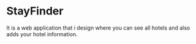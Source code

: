 # StayFinder
It is a web application that i design where you can  see all hotels and also adds your hotel information.
